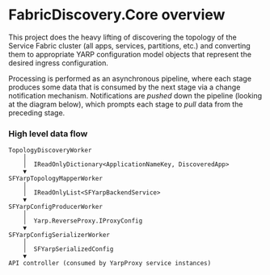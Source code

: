 # FabricDiscovery.Core overview

This project does the heavy lifting of discovering the topology of the Service Fabric cluster
(all apps, services, partitions, etc.) and converting them to appropriate YARP configuration model objects
that represent the desired ingress configuration.

Processing is performed as an asynchronous pipeline, where each stage produces some data that is consumed by the next stage
via a change notification mechanism. Notifications are _pushed_ down the pipeline (looking at the diagram below),
which prompts each stage to _pull_ data from the preceding stage.


### High level data flow

```
TopologyDiscoveryWorker
    │
    │  IReadOnlyDictionary<ApplicationNameKey, DiscoveredApp>
    ▼
SFYarpTopologyMapperWorker
    │
    │  IReadOnlyList<SFYarpBackendService>
    ▼ 
SFYarpConfigProducerWorker
    │
    │  Yarp.ReverseProxy.IProxyConfig
    ▼
SFYarpConfigSerializerWorker
    │
    │  SFYarpSerializedConfig
    ▼
API controller (consumed by YarpProxy service instances)
```
